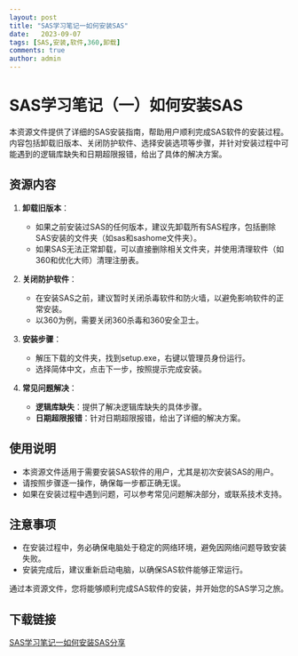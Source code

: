 ```yaml
---
layout: post
title: "SAS学习笔记一如何安装SAS"
date:   2023-09-07
tags: [SAS,安装,软件,360,卸载]
comments: true
author: admin
---
```

# SAS学习笔记（一）如何安装SAS

本资源文件提供了详细的SAS安装指南，帮助用户顺利完成SAS软件的安装过程。内容包括卸载旧版本、关闭防护软件、选择安装选项等步骤，并针对安装过程中可能遇到的逻辑库缺失和日期超限报错，给出了具体的解决方案。

## 资源内容

1. **卸载旧版本**：
   - 如果之前安装过SAS的任何版本，建议先卸载所有SAS程序，包括删除SAS安装的文件夹（如sas和sashome文件夹）。
   - 如果SAS无法正常卸载，可以直接删除相关文件夹，并使用清理软件（如360和优化大师）清理注册表。

2. **关闭防护软件**：
   - 在安装SAS之前，建议暂时关闭杀毒软件和防火墙，以避免影响软件的正常安装。
   - 以360为例，需要关闭360杀毒和360安全卫士。

3. **安装步骤**：
   - 解压下载的文件夹，找到setup.exe，右键以管理员身份运行。
   - 选择简体中文，点击下一步，按照提示完成安装。

4. **常见问题解决**：
   - **逻辑库缺失**：提供了解决逻辑库缺失的具体步骤。
   - **日期超限报错**：针对日期超限报错，给出了详细的解决方案。

## 使用说明

- 本资源文件适用于需要安装SAS软件的用户，尤其是初次安装SAS的用户。
- 请按照步骤逐一操作，确保每一步都正确无误。
- 如果在安装过程中遇到问题，可以参考常见问题解决部分，或联系技术支持。

## 注意事项

- 在安装过程中，务必确保电脑处于稳定的网络环境，避免因网络问题导致安装失败。
- 安装完成后，建议重新启动电脑，以确保SAS软件能够正常运行。

通过本资源文件，您将能够顺利完成SAS软件的安装，并开始您的SAS学习之旅。

## 下载链接

[SAS学习笔记一如何安装SAS分享](https://pan.quark.cn/s/68385e6bea86)